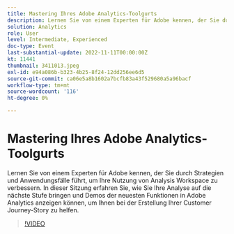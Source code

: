 ```yaml
---
title: Mastering Ihres Adobe Analytics-Toolgurts
description: Lernen Sie von einem Experten für Adobe kennen, der Sie durch Strategien und Anwendungsfälle führt, um Ihre Nutzung von Analysis Workspace zu verbessern. In dieser Sitzung erfahren Sie, wie Sie Ihre Analyse auf die nächste Stufe bringen und Demos der neuesten Funktionen in Adobe Analytics anzeigen können, um Ihnen bei der Erstellung Ihrer Customer Journey-Story zu helfen.
solution: Analytics
role: User
level: Intermediate, Experienced
doc-type: Event
last-substantial-update: 2022-11-11T00:00:00Z
kt: 11441
thumbnail: 3411013.jpeg
exl-id: e94a086b-b323-4b25-8f24-12dd256ee6d5
source-git-commit: ca06e5a8b1602a7bcfb83a43f529680a5a96bacf
workflow-type: tm+mt
source-wordcount: '116'
ht-degree: 0%

---
```


# Mastering Ihres Adobe Analytics-Toolgurts

Lernen Sie von einem Experten für Adobe kennen, der Sie durch Strategien und Anwendungsfälle führt, um Ihre Nutzung von Analysis Workspace zu verbessern. In dieser Sitzung erfahren Sie, wie Sie Ihre Analyse auf die nächste Stufe bringen und Demos der neuesten Funktionen in Adobe Analytics anzeigen können, um Ihnen bei der Erstellung Ihrer Customer Journey-Story zu helfen.

>[!VIDEO](https://video.tv.adobe.com/v/3411013/?quality=12&learn=on)
